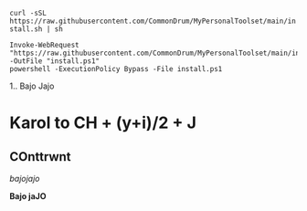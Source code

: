 ``` curl -sSL https://raw.githubusercontent.com/CommonDrum/MyPersonalToolset/main/install.sh | sh ```
```
Invoke-WebRequest "https://raw.githubusercontent.com/CommonDrum/MyPersonalToolset/main/install.ps1" -OutFile "install.ps1"
powershell -ExecutionPolicy Bypass -File install.ps1
```

1..
 Bajo Jajo

 # Karol to CH + (y+i)/2 + J
 ## COnttrwnt 

 _bajojajo_

 **Bajo jaJO**
